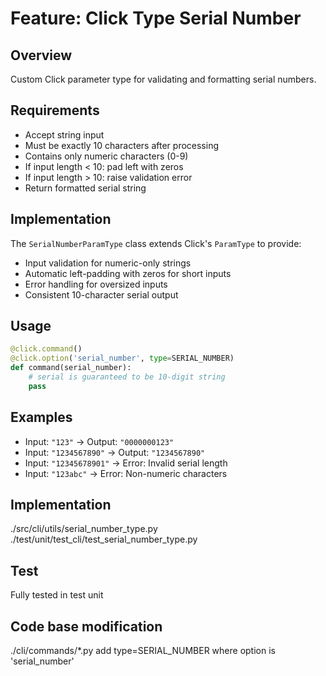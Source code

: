 # Feature: Click Type Serial Number

## Overview
Custom Click parameter type for validating and formatting serial numbers.

## Requirements
- Accept string input
- Must be exactly 10 characters after processing
- Contains only numeric characters (0-9)
- If input length < 10: pad left with zeros
- If input length > 10: raise validation error
- Return formatted serial string

## Implementation
The `SerialNumberParamType` class extends Click's `ParamType` to provide:
- Input validation for numeric-only strings
- Automatic left-padding with zeros for short inputs
- Error handling for oversized inputs
- Consistent 10-character serial output

## Usage
```python
@click.command()
@click.option('serial_number', type=SERIAL_NUMBER)
def command(serial_number):
    # serial is guaranteed to be 10-digit string
    pass
```

## Examples
- Input: `"123"` → Output: `"0000000123"`
- Input: `"1234567890"` → Output: `"1234567890"`
- Input: `"12345678901"` → Error: Invalid serial length
- Input: `"123abc"` → Error: Non-numeric characters

## Implementation
./src/cli/utils/serial_number_type.py
./test/unit/test_cli/test_serial_number_type.py

## Test
Fully tested in test unit 

## Code base modification
./cli/commands/*.py 
add type=SERIAL_NUMBER where option is 'serial_number'